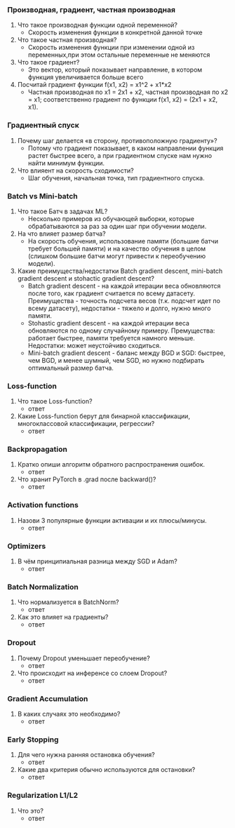 

### Производная, градиент, частная производная

1. Что такое производная функции одной переменной?
    - Скорость изменения функции в конкретной данной точке
2. Что такое частная производная?
    - Скорость изменения функции при изменении одной из переменных,при этом остальные переменные не меняются
3. Что такое градиент?
    - Это вектор, который показывает направление, в котором функция увеличивается больше всего
5. Посчитай градиент функции f(x1, x2) = x1^2 + x1*x2
    - Частная производная по x1 = 2x1 + x2, частная производная по x2 = x1; соответственно градиент по функции f(x1, x2) = (2x1 + x2, x1).

### Градиентный спуск

1. Почему шаг делается «в сторону, противоположную градиенту»?
    - Потому что градиент показывает, в каком направлении функция растет быстрее всего, а при градиентном спуске нам нужно найти минимум функции.
2. Что влияент на скорость сходимости?
    - Шаг обучения, начальная точка, тип градиентного спуска.

### Batch vs Mini-batch

1. Что такое Батч в задачах ML?
    - Несколько примеров из обучающей выборки, которые обрабатываются за раз за один шаг при обучении модели.
2. На что влияет размер батча?
    - На скорость обучения, использование памяти (большие батчи требует большей памяти) и на качество обучения в целом (слишком большие батчи могут привести к переобучению модели).
3. Какие преимущества/недостатки Batch gradient descent, mini-batch gradient descent и stohactic gradient descent?
    - Batch gradient descent - на каждой итерации веса обновляются после того, как градиент считается по всему датасету. Преимущества - точность подсчета весов (т.к. подсчет идет по всему датасету), недостатки - тяжело и долго, нужно много памяти.
    - Stohastic gradient descent - на каждой итерации веса обновляются по одному случайному примеру. Премущества: работает быстрее, памяти требуется намного меньше. Недостатки: может неустойчиво сходиться.
    - Mini-batch gradient descent - баланс между BGD и SGD: быстрее, чем BGD, и менее шумный, чем SGD, но нужно подбирать оптимальный размер батча.

### Loss-function

1. Что такое Loss-function?
    - ответ
2. Какие Loss-function берут для бинарной классификации, многоклассовой классификации, регрессии?
    - ответ

### Backpropagation

1. Кратко опиши алгоритм обратного распространения ошибок.
    - ответ
2. Что хранит PyTorch в .grad после backward()?
    - ответ

### Activation functions

1. Назови 3 популярные функции активации и их плюсы/минусы.
    - ответ

### Optimizers

1. В чём принципиальная разница между SGD и Adam?
    - ответ

### Batch Normalization

1. Что нормализуется в BatchNorm?
    - ответ
2. Как это влияет на градиенты?
    - ответ

### Dropout

1. Почему Dropout уменьшает переобучение?
    - ответ
2. Что происходит на инференсе со слоем Dropout?
    - ответ

### Gradient Accumulation

1. В каких случаях это необходимо?
    - ответ

### Early Stopping

1. Для чего нужна ранняя остановка обучения?
    - ответ
2. Какие два критерия обычно используются для остановки?
    - ответ

### Regularization L1/L2

1. Что это?
    - ответ
